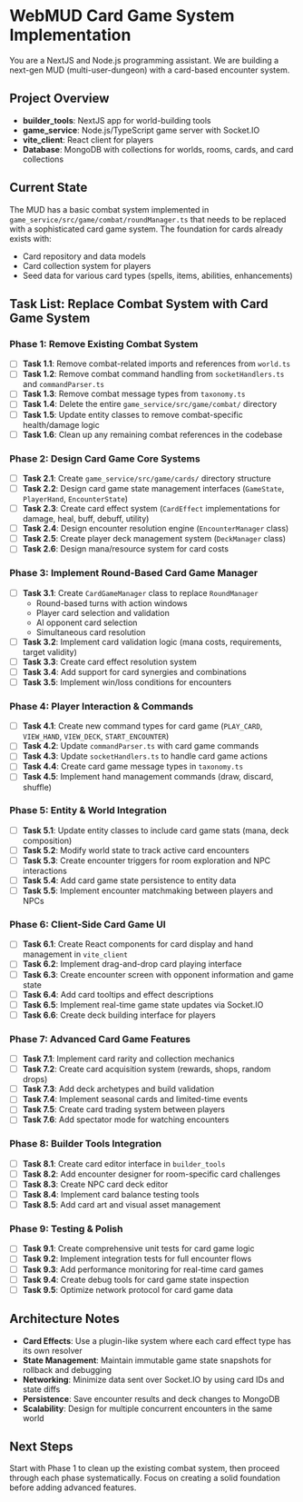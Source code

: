 # WebMUD Card Game System Implementation

You are a NextJS and Node.js programming assistant. We are building a next-gen MUD (multi-user-dungeon) with a card-based encounter system. 

## Project Overview
- **builder_tools**: NextJS app for world-building tools
- **game_service**: Node.js/TypeScript game server with Socket.IO
- **vite_client**: React client for players
- **Database**: MongoDB with collections for worlds, rooms, cards, and card collections

## Current State
The MUD has a basic combat system implemented in `game_service/src/game/combat/roundManager.ts` that needs to be replaced with a sophisticated card game system. The foundation for cards already exists with:
- Card repository and data models
- Card collection system for players
- Seed data for various card types (spells, items, abilities, enhancements)

## Task List: Replace Combat System with Card Game System

### Phase 1: Remove Existing Combat System
- [ ] **Task 1.1**: Remove combat-related imports and references from `world.ts`
- [ ] **Task 1.2**: Remove combat command handling from `socketHandlers.ts` and `commandParser.ts`
- [ ] **Task 1.3**: Remove combat message types from `taxonomy.ts`
- [ ] **Task 1.4**: Delete the entire `game_service/src/game/combat/` directory
- [ ] **Task 1.5**: Update entity classes to remove combat-specific health/damage logic
- [ ] **Task 1.6**: Clean up any remaining combat references in the codebase

### Phase 2: Design Card Game Core Systems
- [ ] **Task 2.1**: Create `game_service/src/game/cards/` directory structure
- [ ] **Task 2.2**: Design card game state management interfaces (`GameState`, `PlayerHand`, `EncounterState`)
- [ ] **Task 2.3**: Create card effect system (`CardEffect` implementations for damage, heal, buff, debuff, utility)
- [ ] **Task 2.4**: Design encounter resolution engine (`EncounterManager` class)
- [ ] **Task 2.5**: Create player deck management system (`DeckManager` class)
- [ ] **Task 2.6**: Design mana/resource system for card costs

### Phase 3: Implement Round-Based Card Game Manager
- [ ] **Task 3.1**: Create `CardGameManager` class to replace `RoundManager`
  - Round-based turns with action windows
  - Player card selection and validation
  - AI opponent card selection
  - Simultaneous card resolution
- [ ] **Task 3.2**: Implement card validation logic (mana costs, requirements, target validity)
- [ ] **Task 3.3**: Create card effect resolution system
- [ ] **Task 3.4**: Add support for card synergies and combinations
- [ ] **Task 3.5**: Implement win/loss conditions for encounters

### Phase 4: Player Interaction & Commands
- [ ] **Task 4.1**: Create new command types for card game (`PLAY_CARD`, `VIEW_HAND`, `VIEW_DECK`, `START_ENCOUNTER`)
- [ ] **Task 4.2**: Update `commandParser.ts` with card game commands
- [ ] **Task 4.3**: Update `socketHandlers.ts` to handle card game actions
- [ ] **Task 4.4**: Create card game message types in `taxonomy.ts`
- [ ] **Task 4.5**: Implement hand management commands (draw, discard, shuffle)

### Phase 5: Entity & World Integration
- [ ] **Task 5.1**: Update entity classes to include card game stats (mana, deck composition)
- [ ] **Task 5.2**: Modify world state to track active card encounters
- [ ] **Task 5.3**: Create encounter triggers for room exploration and NPC interactions
- [ ] **Task 5.4**: Add card game state persistence to entity data
- [ ] **Task 5.5**: Implement encounter matchmaking between players and NPCs

### Phase 6: Client-Side Card Game UI
- [ ] **Task 6.1**: Create React components for card display and hand management in `vite_client`
- [ ] **Task 6.2**: Implement drag-and-drop card playing interface
- [ ] **Task 6.3**: Create encounter screen with opponent information and game state
- [ ] **Task 6.4**: Add card tooltips and effect descriptions
- [ ] **Task 6.5**: Implement real-time game state updates via Socket.IO
- [ ] **Task 6.6**: Create deck building interface for players

### Phase 7: Advanced Card Game Features
- [ ] **Task 7.1**: Implement card rarity and collection mechanics
- [ ] **Task 7.2**: Create card acquisition system (rewards, shops, random drops)
- [ ] **Task 7.3**: Add deck archetypes and build validation
- [ ] **Task 7.4**: Implement seasonal cards and limited-time events
- [ ] **Task 7.5**: Create card trading system between players
- [ ] **Task 7.6**: Add spectator mode for watching encounters

### Phase 8: Builder Tools Integration
- [ ] **Task 8.1**: Create card editor interface in `builder_tools`
- [ ] **Task 8.2**: Add encounter designer for room-specific card challenges
- [ ] **Task 8.3**: Create NPC card deck editor
- [ ] **Task 8.4**: Implement card balance testing tools
- [ ] **Task 8.5**: Add card art and visual asset management

### Phase 9: Testing & Polish
- [ ] **Task 9.1**: Create comprehensive unit tests for card game logic
- [ ] **Task 9.2**: Implement integration tests for full encounter flows
- [ ] **Task 9.3**: Add performance monitoring for real-time card games
- [ ] **Task 9.4**: Create debug tools for card game state inspection
- [ ] **Task 9.5**: Optimize network protocol for card game data

## Architecture Notes
- **Card Effects**: Use a plugin-like system where each card effect type has its own resolver
- **State Management**: Maintain immutable game state snapshots for rollback and debugging
- **Networking**: Minimize data sent over Socket.IO by using card IDs and state diffs
- **Persistence**: Save encounter results and deck changes to MongoDB
- **Scalability**: Design for multiple concurrent encounters in the same world

## Next Steps
Start with Phase 1 to clean up the existing combat system, then proceed through each phase systematically. Focus on creating a solid foundation before adding advanced features. 
